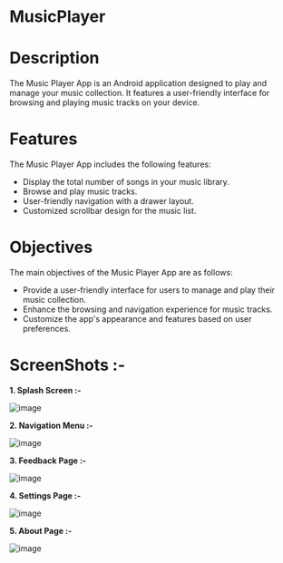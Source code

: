 # MusicPlayer

# Description

The Music Player App is an Android application designed to play and manage your music collection. It features a user-friendly interface for browsing and playing music tracks on your device.

# Features

The Music Player App includes the following features:

- Display the total number of songs in your music library.
- Browse and play music tracks.
- User-friendly navigation with a drawer layout.
- Customized scrollbar design for the music list.

# Objectives

The main objectives of the Music Player App are as follows:

- Provide a user-friendly interface for users to manage and play their music collection.
- Enhance the browsing and navigation experience for music tracks.
- Customize the app's appearance and features based on user preferences.

# ScreenShots :-

**1. Splash Screen :-**

![image](https://github.com/Divy484/MusicPlayer/assets/98522523/79a20e02-33e8-41bf-9ff8-631c8e6f7292)

**2. Navigation Menu :-**

![image](https://github.com/Divy484/MusicPlayer/assets/98522523/97b24286-baeb-468a-92d2-b71e34eba909)

**3. Feedback Page :-**

![image](https://github.com/Divy484/MusicPlayer/assets/98522523/4eeee91d-5ec8-4a9e-9061-7d4c8aad4973)

**4. Settings Page :-**

![image](https://github.com/Divy484/MusicPlayer/assets/98522523/6b30b833-afa0-4c1b-8280-977e9235d75a)

**5. About Page :-**

![image](https://github.com/Divy484/MusicPlayer/assets/98522523/c236de1f-8ddf-411e-8fe6-87f0d10fe48c)
